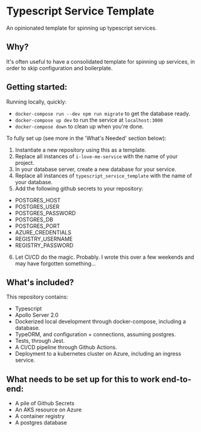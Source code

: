 # Typescript Service Template

An opinionated template for spinning up typescript services.

## Why?

It's often useful to have a consolidated template for spinning up services, in order to skip configuration and boilerplate.

## Getting started:

Running locally, quickly:

- `docker-compose run --dev npm run migrate` to get the database ready.
- `docker-compose up dev` to run the service at `localhost:3000`
- `docker-compose down` to clean up when you're done.

To fully set up (see more in the 'What's Needed' section below):

1. Instantiate a new repository using this as a template.
2. Replace all instances of `i-love-me-service` with the name of your project.
3. In your database server, create a new database for your service.
4. Replace all instances of `typescript_service_template` with the name of your database.
5. Add the following github secrets to your repository:

- POSTGRES_HOST
- POSTGRES_USER
- POSTGRES_PASSWORD
- POSTGRES_DB
- POSTGRES_PORT
- AZURE_CREDENTIALS
- REGISTRY_USERNAME
- REGISTRY_PASSWORD

6. Let CI/CD do the magic. Probably. I wrote this over a few weekends and may have forgotten something...

## What's included?

This repository contains:

- Typescript
- Apollo Server 2.0
- Dockerized local development through docker-compose, including a database.
- TypeORM, and configuration + connections, assuming postgres.
- Tests, through Jest.
- A CI/CD pipeline through Github Actions.
- Deployment to a kubernetes cluster on Azure, including an ingress service.

## What needs to be set up for this to work end-to-end:

- A pile of Github Secrets
- An AKS resource on Azure
- A container registry
- A postgres database

